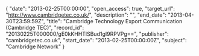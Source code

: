 {
  "date": "2013-02-25T00:00:00", 
  "open_access": true, 
  "target_url": "http://www.cambridgetec.co.uk/", 
  "description": "", 
  "end_date": "2013-04-30T23:59:59Z", 
  "title": "Cambridge Technology Export Communication (Cambridge TEC)", 
  "record_id": "20130225T000000/gE0kKHHTlSBud1gI9RPVPg==", 
  "publisher": "cambridgetec.co.uk", 
  "start_date": "2013-02-25T00:00:00Z", 
  "subject": "Cambridge Network"
}

